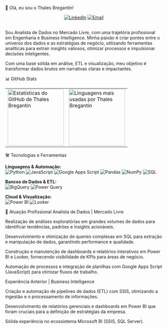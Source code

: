 👋 Olá, eu sou o Thales Bregantin!
<div align="center">
<a href="https://www.linkedin.com/in/thales-bregantin/" target="_blank"><img src="https://img.shields.io/badge/LinkedIn-0077B5?style=for-the-badge&logo=linkedin&logoColor=white" alt="LinkedIn"></a>
<a href="mailto:thales.bregantin@mercadolivre.com"><img src="https://img.shields.io/badge/Email-D14836?style=for-the-badge&logo=gmail&logoColor=white" alt="Email"></a>
</div>

<br>

Sou Analista de Dados no Mercado Livre, com uma trajetória profissional em Engenharia e Business Intelligence. Minha paixão é criar pontes entre o universo dos dados e as estratégias de negócio, utilizando ferramentas analíticas para extrair insights valiosos, otimizar processos e impulsionar decisões inteligentes.

Com uma base sólida em análise, ETL e visualização, meu objetivo é transformar dados brutos em narrativas claras e impactantes.

📊 GitHub Stats
<!--
Atenção: A imagem de estatísticas do GitHub pode falhar ocasionalmente.
Isso geralmente é um problema temporário com o serviço que gera a imagem.
-->

<div align="center">
<table>
<tr>
<td>
<img height="180em" src="https://github-readme-stats.vercel.app/api?username=ThalesBreg&show_icons=true&theme=tokyonight&include_all_commits=true&count_private=true" alt="Estatísticas do GitHub de Thales Bregantin"/>
</td>
<td>
<img height="180em" src="https://github-readme-stats.vercel.app/api/top-langs/?username=ThalesBreg&layout=compact&langs_count=7&theme=tokyonight" alt="Linguagens mais usadas por Thales Bregantin"/>
</td>
</tr>
</table>
</div>

🛠️ Tecnologias e Ferramentas
<p align="left">
<strong>Linguagens & Automação:</strong><br>
<img src="https://img.shields.io/badge/Python-3776AB?style=for-the-badge&logo=python&logoColor=white" alt="Python">
<img src="https://img.shields.io/badge/JavaScript-F7DF1E?style=for-the-badge&logo=javascript&logoColor=black" alt="JavaScript">
<img src="https://img.shields.io/badge/Google_Apps_Script-4285F4?style=for-the-badge&logo=googleappsscript&logoColor=white" alt="Google Apps Script">
<img src="https://img.shields.io/badge/Pandas-150458?style=for-the-badge&logo=pandas&logoColor=white" alt="Pandas">
<img src="https://img.shields.io/badge/NumPy-013243?style=for-the-badge&logo=numpy&logoColor=white" alt="NumPy">
<img src="https://img.shields.io/badge/SQL-4479A1?style=for-the-badge&logo=mysql&logoColor=white" alt="SQL">
</p>
<p align="left">
<strong>Bancos de Dados & ETL:</strong><br>
<img src="https://img.shields.io/badge/BigQuery-4285F4?style=for-the-badge&logo=google-cloud&logoColor=white" alt="BigQuery">
<img src="https://img.shields.io/badge/Power_Query-217346?style=for-the-badge&logo=microsoft-excel&logoColor=white" alt="Power Query">
</p>
<p align="left">
<strong>Cloud & Visualização:</strong><br>
<img src="https://img.shields.io/badge/PowerBI-F2C811?style=for-the-badge&logo=power-bi&logoColor=black" alt="Power BI">
<img src="https://img.shields.io/badge/Looker-4285F4?style=for-the-badge&logo=looker&logoColor=white" alt="Looker">
</p>
<p align="left">

🚀 Atuação Profissional
Analista de Dados | Mercado Livre

Realização de análises exploratórias em grandes volumes de dados para identificar tendências, padrões e insights acionáveis.

Desenvolvimento e otimização de queries complexas em SQL para extração e manipulação de dados, garantindo performance e qualidade.

Construção e manutenção de dashboards e relatórios interativos em Power BI e Looker, fornecendo visibilidade de KPIs para áreas de negócio.

Automação de processos e integração de planilhas com Google Apps Script (JavaScript) para otimizar fluxos de trabalho.

Experiência Anterior | Business Intelligence

Criação e automação de pipelines de dados (ETL) com SSIS, otimizando a ingestão e o processamento de informações.

Desenvolvimento de relatórios gerenciais e dashboards em Power BI que foram cruciais para a definição de estratégias da empresa.

Sólida experiência no ecossistema Microsoft BI (SSIS, SQL Server).
